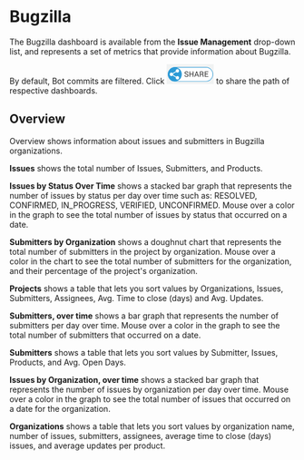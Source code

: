 # Bugzilla

The Bugzilla dashboard is available from the **Issue Management** drop-down list, and represents a set of metrics that provide information about Bugzilla. 

By default, Bot commits are filtered. Click ![](../../../../.gitbook/assets/share-icon.png) to share the path of respective dashboards.

## Overview <a id="Bugzilla-Bugzilla&gt;Overview"></a>

Overview shows information about issues and submitters in Bugzilla organizations.

**Issues** shows the total number of Issues, Submitters, and Products.

**Issues by Status Over Time** shows a stacked bar graph that represents the number of issues by status per day over time such as: RESOLVED, CONFIRMED, IN\_PROGRESS, VERIFIED, UNCONFIRMED. Mouse over a color in the graph to see the total number of issues by status that occurred on a date.

**Submitters by Organization** shows a doughnut chart that represents the total number of submitters in the project by organization. Mouse over a color in the chart to see the total number of submitters for the organization, and their percentage of the project's organization.

**Projects** shows a table that lets you sort values by Organizations, Issues, Submitters, Assignees, Avg. Time to close \(days\) and Avg. Updates.

**Submitters, over time** shows a bar graph that represents the number of submitters per day over time. Mouse over a color in the graph to see the total number of submitters that occurred on a date.

**Submitters** shows a table that lets you sort values by Submitter, Issues, Products, and Avg. Open Days.

**Issues by Organization, over time** shows a stacked bar graph that represents the number of issues by organization per day over time. Mouse over a color in the graph to see the total number of issues that occurred on a date for the organization.

**Organizations** shows a table that lets you sort values by organization name, number of issues, submitters, assignees, average time to close \(days\) issues, and average updates per product.

